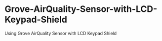 # Grove-AirQuality-Sensor-with-LCD-Keypad-Shield
Using Grove AirQuality Sensor with LCD Keypad Shield

